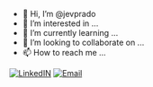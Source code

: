 - 👋 Hi, I’m @jevprado
- 👀 I’m interested in ...
- 🌱 I’m currently learning ...
- 💞️ I’m looking to collaborate on ...
- 📫 How to reach me ...
  

[![LinkedIN](https://img.shields.io/badge/LinkedIn-0077B5?style=for-the-badge&logo=linkedin&logoColor=white)](https://www.linkedin.com/in/jos%C3%A9-eduardo-prado-2136442ba/)   [![Email](https://img.shields.io/badge/Microsoft_Outlook-0078D4?style=for-the-badge&logo=microsoft-outlook&logoColor=white)]()


<!---
jevprado/jevprado is a ✨ special ✨ repository because its `README.md` (this file) appears on your GitHub profile.
You can click the Preview link to take a look at your changes.
--->
